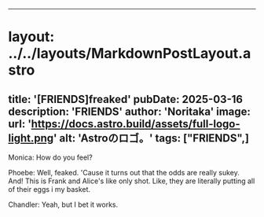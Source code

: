 
---
# layout: ../../layouts/MarkdownPostLayout.astro
title: '[FRIENDS]freaked'
pubDate: 2025-03-16
description: 'FRIENDS'
author: 'Noritaka'
image:
    url: 'https://docs.astro.build/assets/full-logo-light.png'
    alt: 'Astroのロゴ。'
tags: ["FRIENDS",]
---

Monica: How do you feel?

Phoebe: Well, feaked. 'Cause it turns out that the odds are really sukey. And! This is Frank and Alice's like only shot. Like, they are literally putting all of their eggs i my basket.

Chandler: Yeah, but I bet it works.
